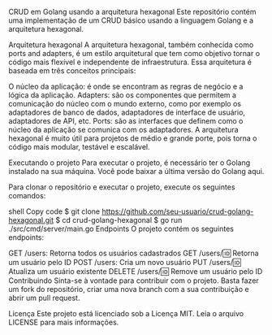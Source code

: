 CRUD em Golang usando a arquitetura hexagonal
Este repositório contém uma implementação de um CRUD básico usando a linguagem Golang e a arquitetura hexagonal.

Arquitetura hexagonal
A arquitetura hexagonal, também conhecida como ports and adapters, é um estilo arquitetural que tem como objetivo tornar o código mais flexível e independente de infraestrutura. Essa arquitetura é baseada em três conceitos principais:

O núcleo da aplicação: é onde se encontram as regras de negócio e a lógica da aplicação.
Adapters: são os componentes que permitem a comunicação do núcleo com o mundo externo, como por exemplo os adaptadores de banco de dados, adaptadores de interface de usuário, adaptadores de API, etc.
Ports: são as interfaces que definem como o núcleo da aplicação se comunica com os adaptadores.
A arquitetura hexagonal é muito útil para projetos de médio e grande porte, pois torna o código mais modular, testável e escalável.

Executando o projeto
Para executar o projeto, é necessário ter o Golang instalado na sua máquina. Você pode baixar a última versão do Golang aqui.

Para clonar o repositório e executar o projeto, execute os seguintes comandos:

shell
Copy code
$ git clone https://github.com/seu-usuario/crud-golang-hexagonal.git
$ cd crud-golang-hexagonal
$ go run ./src/cmd/server/main.go
Endpoints
O projeto contém os seguintes endpoints:

GET /users: Retorna todos os usuários cadastrados
GET /users/:id: Retorna um usuário pelo ID
POST /users: Cria um novo usuário
PUT /users/:id: Atualiza um usuário existente
DELETE /users/:id: Remove um usuário pelo ID
Contribuindo
Sinta-se à vontade para contribuir com o projeto. Basta fazer um fork do repositório, criar uma nova branch com a sua contribuição e abrir um pull request.

Licença
Este projeto está licenciado sob a Licença MIT. Leia o arquivo LICENSE para mais informações.
